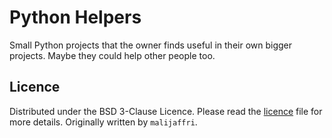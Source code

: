 # Python Helpers

Small Python projects that the owner finds useful in their own bigger projects.
Maybe they could help other people too.

## Licence

Distributed under the BSD 3-Clause Licence. Please read the [licence](<./LICENSE>) file for more details. Originally written by `malijaffri`.
